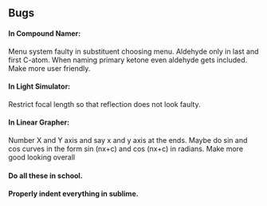 ## Bugs
#### In Compound Namer: 
Menu system faulty in substituent choosing menu.
Aldehyde only in last and first C-atom.
When naming primary ketone even aldehyde gets included.
Make more user friendly.
#### In Light Simulator:
Restrict focal length so that reflection does not look faulty.
#### In Linear Grapher:
Number X and Y axis and say x and y axis at the ends.
Maybe do sin and cos curves in the form sin (nx+c) and cos (nx+c) in radians.
Make more good looking overall

#### Do all these in school.
#### Properly indent everything in sublime.
